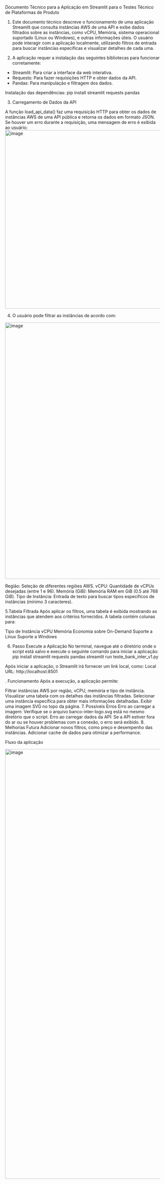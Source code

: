 Documento Técnico para a Aplicação em Streamlit para o Testes Técnico de Plataformas de Produto

1. Este documento técnico descreve o funcionamento de uma aplicação Streamlit 
que consulta instâncias AWS de uma API e exibe dados filtrados sobre as instâncias, como vCPU, Memória, sistema operacional suportado (Linux ou Windows), 
e outras informações úteis. 
O usuário pode interagir com a aplicação 
localmente, utilizando filtros de entrada para buscar instâncias específicas e visualizar detalhes de cada uma.

2. A aplicação requer a instalação das seguintes bibliotecas para funcionar corretamente:

* Streamlit: Para criar a interface da web interativa.
* Requests: Para fazer requisições HTTP e obter dados da API.
* Pandas: Para manipulação e filtragem dos dados.

Instalação das dependências:
pip install streamlit requests pandas

3. Carregamento de Dados da API
    
A função load_api_data() faz uma requisição HTTP para obter os dados de instâncias AWS de uma API pública e 
retorna os dados em formato JSON. Se houver um erro durante a requisição, uma mensagem de erro é exibida ao usuário:
<img width="578" alt="image" src="https://github.com/user-attachments/assets/a93a3daa-0760-4343-88d3-f81b1243b63d">

4. O usuário pode filtrar as instâncias de acordo com:
<img width="831" alt="image" src="https://github.com/user-attachments/assets/eda2fe45-bbee-4946-958b-09b70689aea1">



Região: Seleção de diferentes regiões AWS.
vCPU: Quantidade de vCPUs desejadas (entre 1 e 96).
Memória (GiB): Memória RAM em GiB (0.5 até 768 GiB).
Tipo de Instância: Entrada de texto para buscar tipos específicos de instâncias (mínimo 3 caracteres).

5.Tabela Filtrada
Após aplicar os filtros, uma tabela é exibida mostrando as instâncias que atendem aos critérios fornecidos. A tabela contém colunas para:

Tipo de Instância
vCPU
Memória
Economia sobre On-Demand
Suporte a Linux
Suporte a Windows

6. Passo Execute a Aplicação
No terminal, navegue até o diretório onde o script está salvo e execute o seguinte comando para iniciar a aplicação:
pip install streamlit requests pandas
streamlit run teste_bank_inter_v1.py

Após iniciar a aplicação, o Streamlit irá fornecer um link local, como:
Local URL: http://localhost:8501

. Funcionamento
Após a execução, a aplicação permite:

Filtrar instâncias AWS por região, vCPU, memória e tipo de instância.
Visualizar uma tabela com os detalhes das instâncias filtradas.
Selecionar uma instância específica para obter mais informações detalhadas.
Exibir uma imagem SVG no topo da página.
7. Possíveis Erros
Erro ao carregar a imagem: Verifique se o arquivo banco-inter-logo.svg está no mesmo diretório que o script.
Erro ao carregar dados da API: Se a API estiver fora do ar ou se houver problemas com a conexão, o erro será exibido.
8. Melhorias Futura
Adicionar novos filtros, como preço e desempenho das instâncias.
Adicionar cache de dados para otimizar a performance.

Fluxo da aplicação 

<img width="1392" alt="image" src="https://github.com/user-attachments/assets/4a93e77f-7f25-44a9-9fa2-bca9d2b7ca7c">



